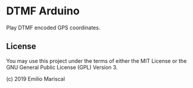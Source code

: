 # DTMF Arduino

Play DTMF encoded GPS coordinates.

## License

You may use this project under the terms of either the MIT License or the GNU General Public License (GPL) Version 3.

(c) 2019 Emilio Mariscal
